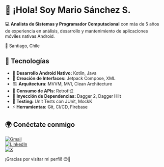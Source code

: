 # 👋 ¡Hola! Soy Mario Sánchez S.  

💻 **Analista de Sistemas y Programador Computacional** con más de 5 años de experiencia en análisis, desarrollo y mantenimiento de aplicaciones móviles nativas Android.  

📍 Santiago, Chile  

## 🚀 Tecnologías  
- 📱 **Desarrollo Android Nativo:** Kotlin, Java  
- 🎨 **Creación de Interfaces:** Jetpack Compose, XML  
- 🏗️ **Arquitectura:** MVVM, MVI, Clean Architecture  
- 🔌 **Consumo de APIs:** Retrofit2  
- 🔄 **Inyección de Dependencias:** Dagger 2, Dagger Hilt  
- 🧪 **Testing:** Unit Tests con JUnit, MockK  
- ⚡ **Herramientas:** Git, CI/CD, Firebase  

## 🌍 Conéctate conmigo  
[![Gmail](https://img.shields.io/badge/Gmail-D14836?style=for-the-badge&logo=gmail&logoColor=white)](mailto:marsanchezs@gmail.com)  
[![LinkedIn](https://img.shields.io/badge/LinkedIn-0A66C2?style=for-the-badge&logo=linkedin&logoColor=white)](https://linkedin.com/in/mario-sánchez-954b01a9)  
[![X](https://img.shields.io/badge/X-000000?style=for-the-badge&logo=twitter&logoColor=white)](https://twitter.com/mar_sanchez_s)  

¡Gracias por visitar mi perfil! 😊🚀
